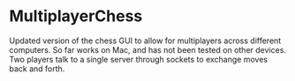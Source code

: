# MultiplayerChess
Updated version of the chess GUI to allow for multiplayers across different computers. So far works on Mac, and has not been tested on other devices. Two players talk to a single server through sockets to exchange moves back and forth.
